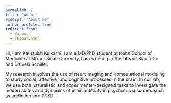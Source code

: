 ```yaml
---
permalink: /
title: "About"
excerpt: "About me"
author_profile: true
redirect_from: 
  - /about/
  - /about.html
---
```


Hi, I am Kaustubh Kulkarni. I am a MD/PhD student at Icahn School of Medicine at Mount Sinai. Currently, I am working in the labs of Xiaosi Gu and Daniela Schiller.

My research involves the use of neuroimaging and computational modeling to study social, affective, and cognitive processes in the brain. In our lab, we use both naturalistic and experimenter-designed tasks to investigate the hidden states and dynamics of brain actitivity in psychiatric disorders such as addiction and PTSD.

